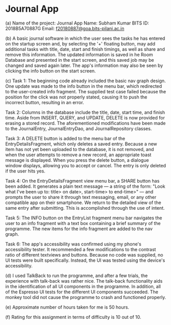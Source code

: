 # Journal App

(a) 
Name of the project: Journal App
Name: Subham Kumar
BITS ID: 2018B5A70887G
Email: f20180887@goa.bits-pilani.ac.in

(b) 
A basic journal software in which the user sees the tasks he has entered on the startup screen
and, by selecting the '+' floating button, may add additional tasks with title, date, start and 
finish timings, as well as share and remove this information. The updated information is saved in 
he Room Database and presented in the start screen, and this saved job may be changed and saved 
again later. The app's information may also be seen by clicking the info button on the start screen.

(c)
Task 1:
The beginning code already included the basic nav graph design. One update was made to the info 
button in the menu bar, which redirected to the user-created info fragment. The supplied test case
failed because the position for the click was not properly stated, causing it to push the incorrect 
button, resulting in an error.

Task 2:
Columns in the database include the title, date, start time, and finish time. Aside from INSERT, 
QUERY, and UPDATE, DELETE is now provided for erasing a stored record. The aforementioned 
modifications have been made to the JournalEntry, JournalEntryDao, and JournalRepository classes.

Task 3:
A DELETE button is added to the menu bar of the EntryDetailsFragment, which only deletes a saved 
entry. Because a new item has not yet been uploaded to the database, it is not removed, and when 
the user attempts to remove a new record, an appropriate toast message is displayed. When you press
the delete button, a dialogue window displays, allowing you to accept or cancel. The entry is only 
deleted if the user hits yes.

Task 4:
On the EntryDetailsFragment view menu bar, a SHARE button has been added. It generates a plain text
message — a string of the form: "Look what I've been up to: title> on date>, start-time> to
end-time>" — and prompts the user to share it through text messaging, email, or any other 
compatible app on their smartphone. We return to the detailed view of the same entry after 
submitting. This is accomplished through the use of intent.

Task 5:
The INFO button on the EntryList fragment menu bar navigates the user to an info fragment with a 
text box containing a brief summary of the programme. The new items for the info fragment are added
to the nav graph.

Task 6:
The app's accessibility was confirmed using my phone's accessibility tester. It recommended a few
modifications to the contrast ratio of different textviews and buttons. Because no code was supplied,
no UI tests were built specifically. Instead, the UI was tested using the device's accessibility.

(d)
I used TalkBack to run the programme, and after a few trials, the experience with talk-back was rather
nice. The talk-back functionality aids in the identification of all UI components in the programme.
In addition, all of the Espresso UI tests for the different UI components succeeded.
The monkey tool did not cause the programme to crash and functioned properly.

(e) Approximate number of hours taken for me is 50 hours.

(f) Rating for this assignment in terms of difficulty is 10 out of 10.
    
    